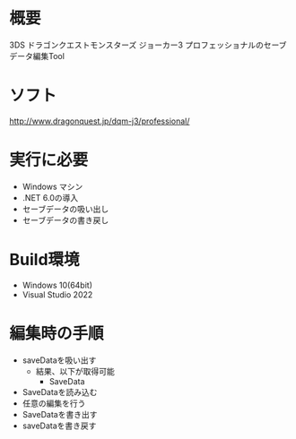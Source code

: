 # 概要
3DS ドラゴンクエストモンスターズ ジョーカー3 プロフェッショナルのセーブデータ編集Tool

# ソフト
http://www.dragonquest.jp/dqm-j3/professional/

# 実行に必要
* Windows マシン
* .NET 6.0の導入
* セーブデータの吸い出し
* セーブデータの書き戻し

# Build環境
* Windows 10(64bit)
* Visual Studio 2022

# 編集時の手順
* saveDataを吸い出す
   * 結果、以下が取得可能
      * SaveData
* SaveDataを読み込む
* 任意の編集を行う
* SaveDataを書き出す
* saveDataを書き戻す
